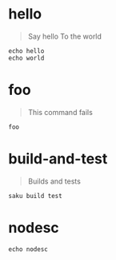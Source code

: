 # hello
> Say hello
> To the world

    echo hello
    echo world

# foo
> This command fails

    foo

# build-and-test
> Builds and tests

    saku build test

# nodesc

    echo nodesc
